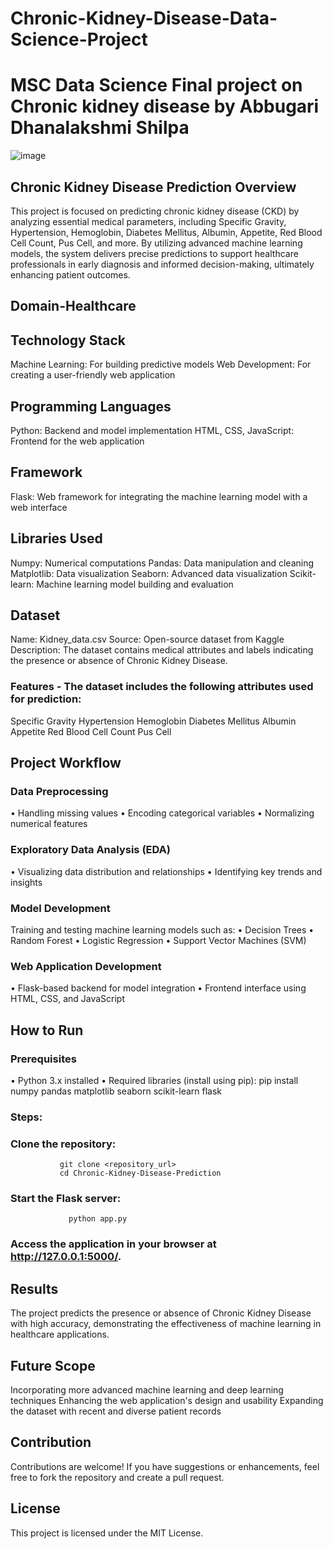 # Chronic-Kidney-Disease-Data-Science-Project
# MSC Data Science Final project on Chronic kidney disease by Abbugari Dhanalakshmi Shilpa
![image](https://github.com/user-attachments/assets/14d6b71b-2c34-4bde-b7a1-e2ee2cc480cf)


## Chronic Kidney Disease Prediction Overview
This project is focused on predicting chronic kidney disease (CKD) by analyzing essential medical parameters, including Specific Gravity, Hypertension, Hemoglobin, Diabetes Mellitus, Albumin, Appetite, Red Blood Cell Count, Pus Cell, and more. By utilizing advanced machine learning models, the system delivers precise predictions to support healthcare professionals in early diagnosis and informed decision-making, ultimately enhancing patient outcomes.
 
## Domain-Healthcare

## Technology Stack
Machine Learning: For building predictive models
Web Development: For creating a user-friendly web application
## Programming Languages
Python: Backend and model implementation
HTML, CSS, JavaScript: Frontend for the web application
## Framework
Flask: Web framework for integrating the machine learning model with a web interface
## Libraries Used
Numpy: Numerical computations
Pandas: Data manipulation and cleaning
Matplotlib: Data visualization
Seaborn: Advanced data visualization
Scikit-learn: Machine learning model building and evaluation
## Dataset
Name: Kidney_data.csv
Source: Open-source dataset from Kaggle
Description: The dataset contains medical attributes and labels indicating the presence or absence of Chronic Kidney Disease.
### Features - The dataset includes the following attributes used for prediction:
 
Specific Gravity
Hypertension
Hemoglobin
Diabetes Mellitus
Albumin
Appetite
Red Blood Cell Count
Pus Cell
## Project Workflow
### Data Preprocessing
•	Handling missing values
•	Encoding categorical variables
•	Normalizing numerical features
### Exploratory Data Analysis (EDA)
•	Visualizing data distribution and relationships
•	Identifying key trends and insights
### Model Development
Training and testing machine learning models such as:
•	Decision Trees
•	Random Forest
•	Logistic Regression
•	Support Vector Machines (SVM)
 
### Web Application Development
•	Flask-based backend for model integration
•	Frontend interface using HTML, CSS, and JavaScript
## How to Run
### Prerequisites
•	Python 3.x installed
•	Required libraries (install using pip):
               pip install numpy pandas matplotlib seaborn scikit-learn flask  
### Steps:
### 	Clone the repository:
               git clone <repository_url>  
               cd Chronic-Kidney-Disease-Prediction  
### Start the Flask server:
                 python app.py  
###	Access the application in your browser at http://127.0.0.1:5000/.
## Results
The project predicts the presence or absence of Chronic Kidney Disease with high accuracy, demonstrating the effectiveness of machine learning in healthcare applications.
 
## Future Scope
Incorporating more advanced machine learning and deep learning techniques
Enhancing the web application's design and usability
Expanding the dataset with recent and diverse patient records
 
## Contribution
Contributions are welcome! If you have suggestions or enhancements, feel free to fork the repository and create a pull request.

## License
This project is licensed under the MIT License.
